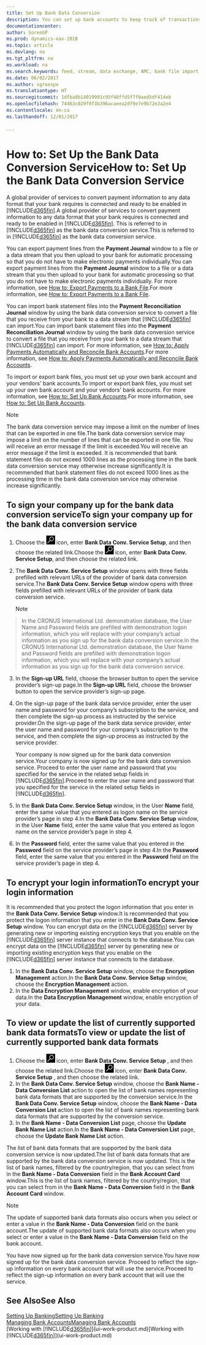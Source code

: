 ```yaml
---
title: Set Up Bank Data Conversion
description: You can set up bank accounts to keep track of transactions and import or export bank feeds.
documentationcenter: 
author: SorenGP
ms.prod: dynamics-nav-2018
ms.topic: article
ms.devlang: na
ms.tgt_pltfrm: na
ms.workload: na
ms.search.keywords: feed, stream, data exchange, AMC, bank file import, bank file export, re-export, bank transfer, AMC, bank data conversion service, funds transfer
ms.date: 06/02/2017
ms.author: sgroespe
ms.translationtype: HT
ms.sourcegitcommit: 1dfba8b14019991c95f40ffd5f7fbaed5df414eb
ms.openlocfilehash: 74463c029f0f3b396acaeea2df9e7e9b72e2a2e4
ms.contentlocale: en-ca
ms.lasthandoff: 12/01/2017

---
```

# <a name="how-to-set-up-the-bank-data-conversion-service"></a><span data-ttu-id="8045a-103">How to: Set Up the Bank Data Conversion Service</span><span class="sxs-lookup"><span data-stu-id="8045a-103">How to: Set Up the Bank Data Conversion Service</span></span>
<span data-ttu-id="8045a-104">A global provider of services to convert payment information to any data format that your bank requires is connected and ready to be enabled in [!INCLUDE[d365fin](includes/d365fin_md.md)].</span><span class="sxs-lookup"><span data-stu-id="8045a-104">A global provider of services to convert payment information to any data format that your bank requires is connected and ready to be enabled in [!INCLUDE[d365fin](includes/d365fin_md.md)].</span></span> <span data-ttu-id="8045a-105">This is referred to in [!INCLUDE[d365fin](includes/d365fin_md.md)] as the bank data conversion service.</span><span class="sxs-lookup"><span data-stu-id="8045a-105">This is referred to in [!INCLUDE[d365fin](includes/d365fin_md.md)] as the bank data conversion service.</span></span>

<span data-ttu-id="8045a-106">You can export payment lines from the **Payment Journal** window to a file or a data stream that you then upload to your bank for automatic processing so that you do not have to make electronic payments individually.</span><span class="sxs-lookup"><span data-stu-id="8045a-106">You can export payment lines from the **Payment Journal** window to a file or a data stream that you then upload to your bank for automatic processing so that you do not have to make electronic payments individually.</span></span> <span data-ttu-id="8045a-107">For more information, see [How to: Export Payments to a Bank File](payables-how-export-payments-bank-file.md).</span><span class="sxs-lookup"><span data-stu-id="8045a-107">For more information, see [How to: Export Payments to a Bank File](payables-how-export-payments-bank-file.md).</span></span>

<span data-ttu-id="8045a-108">You can import bank statement files into the **Payment Reconciliation Journal** window by using the bank data conversion service to convert a file that you receive from your bank to a data stream that [!INCLUDE[d365fin](includes/d365fin_md.md)] can import.</span><span class="sxs-lookup"><span data-stu-id="8045a-108">You can import bank statement files into the **Payment Reconciliation Journal** window by using the bank data conversion service to convert a file that you receive from your bank to a data stream that [!INCLUDE[d365fin](includes/d365fin_md.md)] can import.</span></span> <span data-ttu-id="8045a-109">For more information, see [How to: Apply Payments Automatically and Reconcile Bank Accounts](receivables-apply-payments-auto-reconcile-bank-accounts.md).</span><span class="sxs-lookup"><span data-stu-id="8045a-109">For more information, see [How to: Apply Payments Automatically and Reconcile Bank Accounts](receivables-apply-payments-auto-reconcile-bank-accounts.md).</span></span>

<span data-ttu-id="8045a-110">To import or export bank files, you must set up your own bank account and your vendors' bank accounts.</span><span class="sxs-lookup"><span data-stu-id="8045a-110">To import or export bank files, you must set up your own bank account and your vendors' bank accounts.</span></span> <span data-ttu-id="8045a-111">For more information, see [How to: Set Up Bank Accounts](bank-how-setup-bank-accounts.md).</span><span class="sxs-lookup"><span data-stu-id="8045a-111">For more information, see [How to: Set Up Bank Accounts](bank-how-setup-bank-accounts.md).</span></span>

> [!NOTE]  
>   <span data-ttu-id="8045a-112">The bank data conversion service may impose a limit on the number of lines that can be exported in one file.</span><span class="sxs-lookup"><span data-stu-id="8045a-112">The bank data conversion service may impose a limit on the number of lines that can be exported in one file.</span></span> <span data-ttu-id="8045a-113">You will receive an error message if the limit is exceeded.</span><span class="sxs-lookup"><span data-stu-id="8045a-113">You will receive an error message if the limit is exceeded.</span></span> <span data-ttu-id="8045a-114">It is recommended that bank statement files do not exceed 1000 lines as the processing time in the bank data conversion service may otherwise increase significantly.</span><span class="sxs-lookup"><span data-stu-id="8045a-114">It is recommended that bank statement files do not exceed 1000 lines as the processing time in the bank data conversion service may otherwise increase significantly.</span></span>

## <a name="to-sign-your-company-up-for-the-bank-data-conversion-service"></a><span data-ttu-id="8045a-115">To sign your company up for the bank data conversion service</span><span class="sxs-lookup"><span data-stu-id="8045a-115">To sign your company up for the bank data conversion service</span></span>
1. <span data-ttu-id="8045a-116">Choose the ![Search for Page or Report](media/ui-search/search_small.png "Search for Page or Report icon") icon, enter **Bank Data Conv. Service Setup**, and then choose the related link.</span><span class="sxs-lookup"><span data-stu-id="8045a-116">Choose the ![Search for Page or Report](media/ui-search/search_small.png "Search for Page or Report icon") icon, enter **Bank Data Conv. Service Setup**, and then choose the related link.</span></span>  
2. <span data-ttu-id="8045a-117">The **Bank Data Conv. Service Setup** window opens with three fields prefilled with relevant URLs of the provider of bank data conversion service.</span><span class="sxs-lookup"><span data-stu-id="8045a-117">The **Bank Data Conv. Service Setup** window opens with three fields prefilled with relevant URLs of the provider of bank data conversion service.</span></span>

    > [!NOTE]  
>   <span data-ttu-id="8045a-118">In the CRONUS International Ltd. demonstration database, the User Name and Password fields are prefilled with demonstration logon information, which you will replace with your company’s actual information as you sign up for the bank data conversion service.</span><span class="sxs-lookup"><span data-stu-id="8045a-118">In the CRONUS International Ltd. demonstration database, the User Name and Password fields are prefilled with demonstration logon information, which you will replace with your company’s actual information as you sign up for the bank data conversion service.</span></span>
3. <span data-ttu-id="8045a-119">In the **Sign-up URL** field, choose the browser button to open the service provider’s sign-up page.</span><span class="sxs-lookup"><span data-stu-id="8045a-119">In the **Sign-up URL** field, choose the browser button to open the service provider’s sign-up page.</span></span>  
4. <span data-ttu-id="8045a-120">On the sign-up page of the bank data service provider, enter the user name and password for your company’s subscription to the service, and then complete the sign-up process as instructed by the service provider.</span><span class="sxs-lookup"><span data-stu-id="8045a-120">On the sign-up page of the bank data service provider, enter the user name and password for your company’s subscription to the service, and then complete the sign-up process as instructed by the service provider.</span></span>

    <span data-ttu-id="8045a-121">Your company is now signed up for the bank data conversion service.</span><span class="sxs-lookup"><span data-stu-id="8045a-121">Your company is now signed up for the bank data conversion service.</span></span> <span data-ttu-id="8045a-122">Proceed to enter the user name and password that you specified for the service in the related setup fields in [!INCLUDE[d365fin](includes/d365fin_md.md)].</span><span class="sxs-lookup"><span data-stu-id="8045a-122">Proceed to enter the user name and password that you specified for the service in the related setup fields in [!INCLUDE[d365fin](includes/d365fin_md.md)].</span></span>
5. <span data-ttu-id="8045a-123">In the **Bank Data Conv. Service Setup** window, in the User **Name** field, enter the same value that you entered as logon name on the service provider’s page in step 4.</span><span class="sxs-lookup"><span data-stu-id="8045a-123">In the **Bank Data Conv. Service Setup** window, in the User **Name** field, enter the same value that you entered as logon name on the service provider’s page in step 4.</span></span>
6. <span data-ttu-id="8045a-124">In the **Password** field, enter the same value that you entered in the **Password** field on the service provider’s page in step 4.</span><span class="sxs-lookup"><span data-stu-id="8045a-124">In the **Password** field, enter the same value that you entered in the **Password** field on the service provider’s page in step 4.</span></span>

## <a name="to-encrypt-your-login-information"></a><span data-ttu-id="8045a-125">To encrypt your login information</span><span class="sxs-lookup"><span data-stu-id="8045a-125">To encrypt your login information</span></span>
<span data-ttu-id="8045a-126">It is recommended that you protect the logon information that you enter in the **Bank Data Conv. Service Setup** window.</span><span class="sxs-lookup"><span data-stu-id="8045a-126">It is recommended that you protect the logon information that you enter in the **Bank Data Conv. Service Setup** window.</span></span> <span data-ttu-id="8045a-127">You can encrypt data on the [!INCLUDE[d365fin](includes/d365fin_md.md)] server by generating new or importing existing encryption keys that you enable on the [!INCLUDE[d365fin](includes/d365fin_md.md)] server instance that connects to the database.</span><span class="sxs-lookup"><span data-stu-id="8045a-127">You can encrypt data on the [!INCLUDE[d365fin](includes/d365fin_md.md)] server by generating new or importing existing encryption keys that you enable on the [!INCLUDE[d365fin](includes/d365fin_md.md)] server instance that connects to the database.</span></span>

1. <span data-ttu-id="8045a-128">In the **Bank Data Conv. Service Setup** window, choose the **Encryption Management** action.</span><span class="sxs-lookup"><span data-stu-id="8045a-128">In the **Bank Data Conv. Service Setup** window, choose the **Encryption Management** action.</span></span>
2. <span data-ttu-id="8045a-129">In the **Data Encryption Management** window, enable encryption of your data.</span><span class="sxs-lookup"><span data-stu-id="8045a-129">In the **Data Encryption Management** window, enable encryption of your data.</span></span>

## <a name="to-view-or-update-the-list-of-currently-supported-bank-data-formats"></a><span data-ttu-id="8045a-130">To view or update the list of currently supported bank data formats</span><span class="sxs-lookup"><span data-stu-id="8045a-130">To view or update the list of currently supported bank data formats</span></span>
1. <span data-ttu-id="8045a-131">Choose the ![Search for Page or Report](media/ui-search/search_small.png "Search for Page or Report icon") icon, enter **Bank Data Conv. Service Setup** , and then choose the related link.</span><span class="sxs-lookup"><span data-stu-id="8045a-131">Choose the ![Search for Page or Report](media/ui-search/search_small.png "Search for Page or Report icon") icon, enter **Bank Data Conv. Service Setup** , and then choose the related link.</span></span>
2. <span data-ttu-id="8045a-132">In the **Bank Data Conv. Service Setup** window, choose the **Bank Name - Data Conversion List** action to open the list of bank names representing bank data formats that are supported by the conversion service.</span><span class="sxs-lookup"><span data-stu-id="8045a-132">In the **Bank Data Conv. Service Setup** window, choose the **Bank Name - Data Conversion List** action to open the list of bank names representing bank data formats that are supported by the conversion service.</span></span>
3. <span data-ttu-id="8045a-133">In the **Bank Name - Data Conversion List** page, choose the **Update Bank Name List** action.</span><span class="sxs-lookup"><span data-stu-id="8045a-133">In the **Bank Name - Data Conversion List** page, choose the **Update Bank Name List** action.</span></span>

<span data-ttu-id="8045a-134">The list of bank data formats that are supported by the bank data conversion service is now updated.</span><span class="sxs-lookup"><span data-stu-id="8045a-134">The list of bank data formats that are supported by the bank data conversion service is now updated.</span></span> <span data-ttu-id="8045a-135">This is the list of bank names, filtered by the country/region, that you can select from in the **Bank Name - Data Conversion** field in the **Bank Account Card** window.</span><span class="sxs-lookup"><span data-stu-id="8045a-135">This is the list of bank names, filtered by the country/region, that you can select from in the **Bank Name - Data Conversion** field in the **Bank Account Card** window.</span></span>

> [!NOTE]  
>   <span data-ttu-id="8045a-136">The update of supported bank data formats also occurs when you select or enter a value in the **Bank Name - Data Conversion** field on the bank account.</span><span class="sxs-lookup"><span data-stu-id="8045a-136">The update of supported bank data formats also occurs when you select or enter a value in the **Bank Name - Data Conversion** field on the bank account.</span></span>

<span data-ttu-id="8045a-137">You have now signed up for the bank data conversion service.</span><span class="sxs-lookup"><span data-stu-id="8045a-137">You have now signed up for the bank data conversion service.</span></span> <span data-ttu-id="8045a-138">Proceed to reflect the sign-up information on every bank account that will use the service.</span><span class="sxs-lookup"><span data-stu-id="8045a-138">Proceed to reflect the sign-up information on every bank account that will use the service.</span></span>

## <a name="see-also"></a><span data-ttu-id="8045a-139">See Also</span><span class="sxs-lookup"><span data-stu-id="8045a-139">See Also</span></span>
[<span data-ttu-id="8045a-140">Setting Up Banking</span><span class="sxs-lookup"><span data-stu-id="8045a-140">Setting Up Banking</span></span>](bank-setup-banking.md)  
[<span data-ttu-id="8045a-141">Managing Bank Accounts</span><span class="sxs-lookup"><span data-stu-id="8045a-141">Managing Bank Accounts</span></span>](bank-manage-bank-accounts.md)  
<span data-ttu-id="8045a-142">[Working with [!INCLUDE[d365fin](includes/d365fin_md.md)]](ui-work-product.md)</span><span class="sxs-lookup"><span data-stu-id="8045a-142">[Working with [!INCLUDE[d365fin](includes/d365fin_md.md)]](ui-work-product.md)</span></span>

